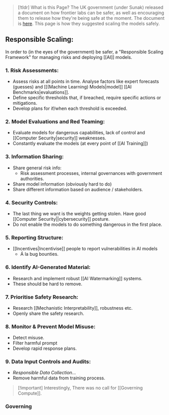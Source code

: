 
> [!tldr] What is this Page?
> The UK government (under Sunak) released a document on how frontier labs can be safer, as well as encouraging them to release how they're being safe at the moment. The document is [here](https://assets.publishing.service.gov.uk/media/653aabbd80884d000df71bdc/emerging-processes-frontier-ai-safety.pdf). This page is how they suggested scaling the models safely. 

## Responsible Scaling:
In order to (in the eyes of the government) be safer, a "Responsible Scaling Framework" for managing risks and deploying [[AI]] models. 

### 1. Risk Assessments:
- Assess risks at all points in time. Analyse factors like expert forecasts (guesses) and [[(Machine Learning) Models|model]] [[AI Benchmarks|evaluations]].
- Define specific thresholds that, if breached, require specific actions or mitigations. 
- Develop plans for if/when each threshold is exceeded.

### 2. Model Evaluations and Red Teaming:
- Evaluate models for dangerous capabilities, lack of control and [[Computer Security|security]] weaknesses.
- Constantly evaluate the models (at every point of [[AI Training]])

### 3. Information Sharing:
- Share general risk info:
	- Risk assessment processes, internal governances with government authorities. 
- Share model information (obviously hard to do)
- Share different information based on audience / stakeholders. 

### 4. Security Controls:
- The last thing we want is the weights getting stolen. Have good [[Computer Security||cybersecurity]] posture. 
- Do not enable the models to do something dangerous in the first place.

### 5. Reporting Structure:
- [[Incentives|Incentivise]] people to report vulnerabilities in AI models
	- Á la bug bounties. 
### 6. Identify AI-Generated Material:
- Research and implement robust [[AI Watermarking]] systems. 
- These should be hard to remove.

### 7. Prioritise Safety Research:
- Research [[Mechanistic Interpretability]], robustness etc. 
- Openly share the safety research. 

### 8. Monitor & Prevent Model Misuse:
- Detect misuse. 
- Filter harmful prompt
- Develop rapid response plans. 

### 9. Data Input Controls and Audits:
- *Responsible Data Collection...*
- Remove harmful data from training process. 


> [!important] Interestingly,
> There was no call for [[Governing Compute]].

### Governing  